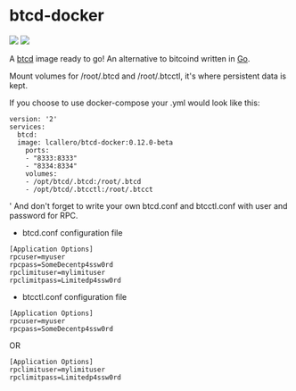 # btcd-docker
[![](https://images.microbadger.com/badges/image/nargott/btcd-docker.svg)](https://microbadger.com/images/nargott/btcd-docker "Get your own image badge on microbadger.com")
[![](https://images.microbadger.com/badges/version/nargott/btcd-docker.svg)](http://microbadger.com/images/nargott/btcd-docker "Get your own version badge on microbadger.com")

A [btcd] image ready to go! An alternative to bitcoind written in [Go].

Mount volumes for /root/.btcd and /root/.btcctl, it's where persistent data is kept.

If you choose to use docker-compose your .yml would look like this:
```
version: '2'
services:
  btcd:
  image: lcallero/btcd-docker:0.12.0-beta
    ports:
    - "8333:8333"
    - "8334:8334"
    volumes:
    - /opt/btcd/.btcd:/root/.btcd
    - /opt/btcd/.btcctl:/root/.btcct
```
'
And don't forget to write your own btcd.conf and btcctl.conf with user and password for RPC. 
* btcd.conf configuration file
```
[Application Options]
rpcuser=myuser
rpcpass=SomeDecentp4ssw0rd
rpclimituser=mylimituser
rpclimitpass=Limitedp4ssw0rd
```
* btcctl.conf configuration file
```
[Application Options]
rpcuser=myuser
rpcpass=SomeDecentp4ssw0rd
```
OR
```
[Application Options]
rpclimituser=mylimituser
rpclimitpass=Limitedp4ssw0rd
```

[Go]:https://golang.org/
[btcd]:https://github.com/btcsuite/btcd
